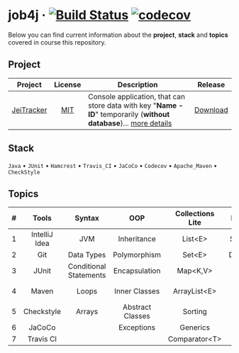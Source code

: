 # job4j &middot; [![Build Status](https://travis-ci.com/jeikhan/job4j.svg?branch=hotfix_3)](https://travis-ci.com/jeikhan/job4j) [![codecov](https://codecov.io/gh/jeikhan/job4j/branch/hotfix_3/graph/badge.svg?token=WUPRSSWI6Y)](https://codecov.io/gh/jeikhan/job4j)

Below you can find current information about the **project**, **stack** and **topics** covered in course this repository.

## Project

| Project | License | Description | Release |
| :-----: | :-----: | ----------- | :-----: |
| [JeiTracker](https://github.com/jeikhan/job4j/tree/hotfix_3/chapter_002/src/main/java/ru/job4j/tracker) | [MIT](https://github.com/jeikhan/job4j/blob/hotfix_3/LICENSE) | Console application, that can store data with key "**Name - ID**" temporarily (**without database**)... [more details](https://github.com/jeikhan/job4j/blob/hotfix_3/chapter_002/src/main/java/ru/job4j/tracker/README.md) | [Download](https://github.com/jeikhan/job4j/releases) |

## Stack

`Java` &bull; `JUnit` &bull; `Hamcrest` &bull; `Travis_CI` &bull; `JaCoCo` &bull; `Codecov` &bull; `Apache_Maven` &bull; `CheckStyle`

## Topics

| # | Tools | Syntax | OOP | Collections Lite | Patterns | Functional programming |
| :-: | :-----: | :----: | :-: | :--------------: | :------: | :--------------------: |
| 1 | IntelliJ Idea | JVM | Inheritance | List\<E\> | Singleton | Lambda Expressions |
| 2 | Git | Data Types | Polymorphism | Set\<E\> | Decorator | Interfaces |
| 3 | JUnit | Conditional Statements | Encapsulation | Map\<K,V\> | Strategy | Stream API |
| 4 | Maven | Loops | Inner Classes | ArrayList\<E\> | Abstract Factory |  |
| 5 | Checkstyle | Arrays | Abstract Classes | Sorting |  |
| 6 | JaCoCo |  | Exceptions | Generics |  |
| 7 | Travis CI |  |  | Comparator\<T\> |  |